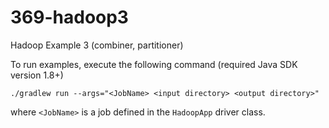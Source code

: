 # 369-hadoop3
Hadoop Example 3 (combiner, partitioner)

To run examples, execute the following command (required Java SDK version 1.8+)

`./gradlew run --args="<JobName> <input directory> <output directory>"`

where `<JobName>` is a job defined in the `HadoopApp` driver class.
